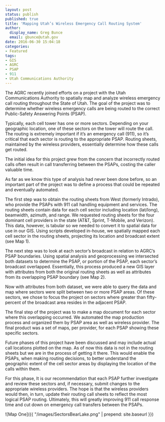 ```yaml
---
layout: post
status: publish
published: true
title: 'Mapping Utah’s Wireless Emergency Call Routing System'
author:
  display_name: Greg Bunce
  email: gbunce@utah.gov
date: 2016-06-30 15:04:18
categories:
- Featured
tags:
- GIS
- AGRC
- PSAP
- 911
- Utah Communications Authority
---
```


The AGRC recently joined efforts on a project with the Utah Communications Authority to spatially map and analyze wireless emergency call routing throughout the State of Utah.  The goal of the project was to determine whether wireless emergency calls are being routed to the correct Public-Safety Answering Points (PSAP).

Typically, each cell tower has one or more sectors.  Depending on your geographic location, one of these sectors on the tower will route the call.  The routing is extremely important if it’s an emergency call (911), so it’s critical that each sector is routing to the appropriate PSAP.  Routing sheets, maintained by the wireless providers, essentially determine how these calls get routed.

The initial idea for this project grew from the concern that incorrectly routed calls often result in call transferring between the PSAPs, costing the caller valuable time.

As far as we know this type of analysis had never been done before, so an important part of the project was to define a process that could be repeated and eventually automated.

The first step was to obtain the routing sheets from West (formerly Intrado), who provide the PSAPs with 911 call handling equipment and services.  The routing sheets contain data for each cell sector including location (lat/long), beamwidth, azimuth, and range.  We requested routing sheets for the four dominant cell providers in the state (AT&T, Sprint, T-Mobile, and Verizon).  This data, however, is tabular so we needed to convert it to spatial data for use in our GIS.  Using scripts developed in-house, we spatially mapped each cell sector in the routing sheets, projecting its location and broadcast extent (see Map 1).

The next step was to look at each sector’s broadcast in relation to AGRC’s PSAP boundaries.  Using spatial analysis and geoprocessing we intersected both datasets to determine the PSAP, or portion of the PSAP, each sector’s broadcast overlapped.  Essentially, this process produced a new GIS layer with attributes from both the original routing sheets as well as attributes from its overlapping PSAP boundary (see Map 2).

Now with attributes from both dataset, we were able to query the data and map where sectors were split between two or more PSAP areas.  Of these sectors, we chose to focus the project on sectors where greater than fifty-percent of the broadcast area resides in the adjacent PSAP.

The final step of the project was to make a map document for each sector where this overlapping occurred.  We automated the map production process and organized them by PSAP area as well as wireless provider.  The final product was a set of maps, per provider, for each PSAP showing these specific sectors.

Future phases of this project have been discussed and may include actual call locations plotted on the map.  As of now this data is not in the routing sheets but we are in the process of getting it there.  This would enable the PSAPs, when making routing decisions, to better understand the geographic extent of the cell sector areas by displaying the location of the calls within them.

For this phase, It is our recommendation that each PSAP further investigate and review these sectors and, if necessary, submit changes to the appropriate wireless providers.  The hope is that the wireless providers would then, in turn, update their routing call sheets to reflect the most logical PSAP routing.  Ultimately, this will greatly improving 911 call response time and cut down on emergency call transfers between the PSAPs.

![Map One]({{ "/images/SectorsBearLake.png" | prepend: site.baseurl }})
